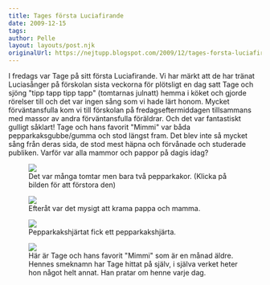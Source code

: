 ```yaml
---
title: Tages första Luciafirande
date: 2009-12-15
tags: 	
author: Pelle
layout: layouts/post.njk
originalUrl: https://nejtupp.blogspot.com/2009/12/tages-forsta-luciafirande.html
---
```


I fredags var Tage på sitt första Luciafirande. Vi har märkt att de har tränat Luciasånger på förskolan sista veckorna för plötsligt en dag satt Tage och sjöng "tipp tapp tipp tapp" (tomtarnas julnatt) hemma i köket och gjorde rörelser till och det var ingen sång som vi hade lärt honom. Mycket förväntansfulla kom vi till förskolan på fredagseftermiddagen tillsammans med massor av andra förväntansfulla föräldrar. Och det var fantastiskt gulligt såklart! Tage och hans favorit "Mimmi" var båda pepparkaksgubbe/gumma och stod längst fram. Det blev inte så mycket sång från deras sida, de stod mest häpna och förvånade och studerade publiken. Varför var alla mammor och pappor på dagis idag?

<figure>
	<img src="../../../img/2009/12/_MG_9357_1024pix.jpg">
	<figcaption>Det var många tomtar men bara två pepparkakor. (Klicka på bilden för att förstora den)</figcaption>
</figure>

<figure>
	<img src="../../../img/2009/12/_MG_9383_1024pix.jpg">
	<figcaption>Efteråt var det mysigt att krama pappa och mamma.</figcaption>
</figure>

<figure>
	<img src="../../../img/2009/12/_MG_9389_1024pix.jpg">
	<figcaption>Pepparkakshjärtat fick ett pepparkakshjärta.</figcaption>
</figure>

<figure>
	<img src="../../../img/2009/12/_MG_9365_1024pix.jpg">
	<figcaption>Här är Tage och hans favorit "Mimmi" som är en månad äldre. Hennes smeknamn har Tage hittat på själv, i själva verket heter hon något helt annat. Han pratar om henne varje dag.</figcaption>
</figure>
